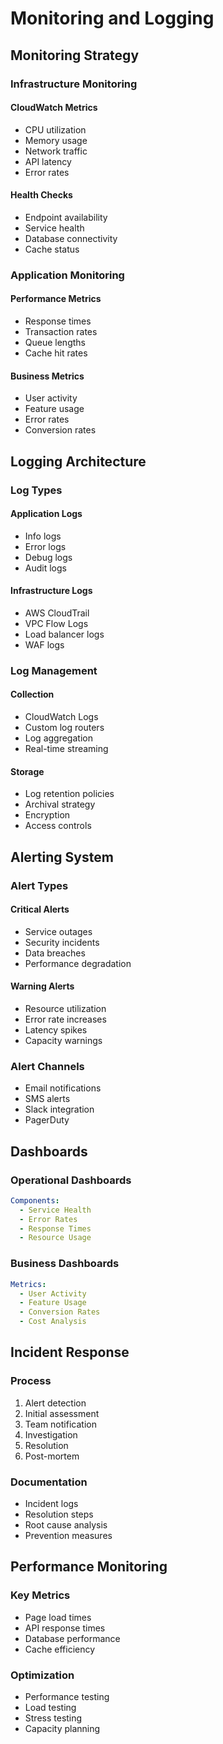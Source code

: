 # Monitoring and Logging

## Monitoring Strategy

### Infrastructure Monitoring

#### CloudWatch Metrics

- CPU utilization
- Memory usage
- Network traffic
- API latency
- Error rates

#### Health Checks

- Endpoint availability
- Service health
- Database connectivity
- Cache status

### Application Monitoring

#### Performance Metrics

- Response times
- Transaction rates
- Queue lengths
- Cache hit rates

#### Business Metrics

- User activity
- Feature usage
- Error rates
- Conversion rates

## Logging Architecture

### Log Types

#### Application Logs

- Info logs
- Error logs
- Debug logs
- Audit logs

#### Infrastructure Logs

- AWS CloudTrail
- VPC Flow Logs
- Load balancer logs
- WAF logs

### Log Management

#### Collection

- CloudWatch Logs
- Custom log routers
- Log aggregation
- Real-time streaming

#### Storage

- Log retention policies
- Archival strategy
- Encryption
- Access controls

## Alerting System

### Alert Types

#### Critical Alerts

- Service outages
- Security incidents
- Data breaches
- Performance degradation

#### Warning Alerts

- Resource utilization
- Error rate increases
- Latency spikes
- Capacity warnings

### Alert Channels

- Email notifications
- SMS alerts
- Slack integration
- PagerDuty

## Dashboards

### Operational Dashboards

```yaml
Components:
  - Service Health
  - Error Rates
  - Response Times
  - Resource Usage
```

### Business Dashboards

```yaml
Metrics:
  - User Activity
  - Feature Usage
  - Conversion Rates
  - Cost Analysis
```

## Incident Response

### Process

1. Alert detection
2. Initial assessment
3. Team notification
4. Investigation
5. Resolution
6. Post-mortem

### Documentation

- Incident logs
- Resolution steps
- Root cause analysis
- Prevention measures

## Performance Monitoring

### Key Metrics

- Page load times
- API response times
- Database performance
- Cache efficiency

### Optimization

- Performance testing
- Load testing
- Stress testing
- Capacity planning

